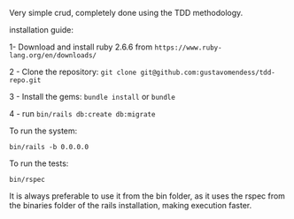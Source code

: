 Very simple crud, completely done using the TDD methodology.

installation guide:

1- Download and install ruby 2.6.6 from `https://www.ruby-lang.org/en/downloads/`

2 - Clone the repository: `git clone git@github.com:gustavomendess/tdd-repo.git`

3 - Install the gems: `bundle install` or `bundle`

4 - run `bin/rails db:create db:migrate`

To run the system:

`bin/rails -b 0.0.0.0`

To run the tests:

`bin/rspec`

It is always preferable to use it from the bin folder, as it uses the rspec from the binaries folder of the rails installation, making execution faster.

